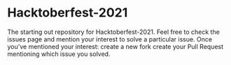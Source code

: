 # Hacktoberfest-2021

The starting out repository for Hacktoberfest-2021. Feel free to check the issues page and mention your interest to solve a particular issue. Once you've mentioned your interest: create a new fork create your Pull Request mentioning which issue you solved.
